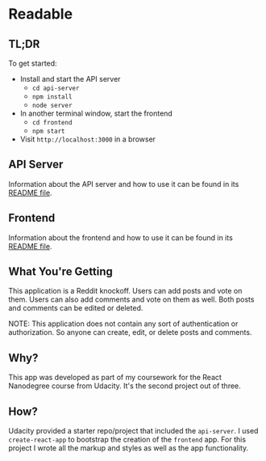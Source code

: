 # Readable 

## TL;DR

To get started:

* Install and start the API server
    - `cd api-server`
    - `npm install`
    - `node server`
* In another terminal window, start the frontend
    - `cd frontend`
    - `npm start`
* Visit `http://localhost:3000` in a browser

## API Server

Information about the API server and how to use it can be found in its [README file](api-server/README.md).

## Frontend

Information about the frontend and how to use it can be found in its [README file](frontend/README.md).

## What You're Getting

This application is a Reddit knockoff.
Users can add posts and vote on them.
Users can also add comments and vote on them as well.
Both posts and comments can be edited or deleted.

NOTE: This application does not contain any sort of authentication or authorization. So anyone can create, edit, or delete posts and comments.

## Why?

This app was developed as part of my coursework for the React Nanodegree course from Udacity. It's the second project out of three.

## How?

Udacity provided a starter repo/project that included the `api-server`. I used `create-react-app` to bootstrap the creation of the `frontend` app. For this project I wrote all the markup and styles as well as the app functionality.